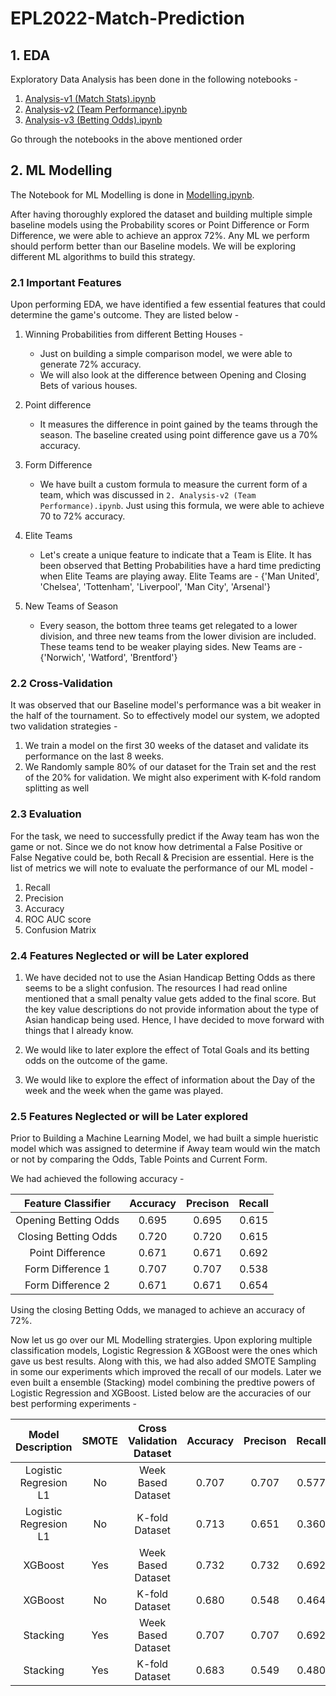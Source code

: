# EPL2022-Match-Prediction

## 1. EDA

Exploratory Data Analysis has been done in the following notebooks - 

1. [Analysis-v1 (Match Stats).ipynb](https://github.com/VIGNESHinZONE/EPL2022-Match-Prediction/blob/main/1.Analysis-v1%20(Match%20Stats).ipynb)
2. [Analysis-v2 (Team Performance).ipynb](https://github.com/VIGNESHinZONE/EPL2022-Match-Prediction/blob/main/2.%20Analysis-v2%20(Team%20Performance).ipynb)
3. [Analysis-v3 (Betting Odds).ipynb](https://github.com/VIGNESHinZONE/EPL2022-Match-Prediction/blob/main/3.%20Analysis-v3%20Betting%20Odds.ipynb)

Go through the notebooks in the above mentioned order

## 2. ML Modelling

The Notebook for ML Modelling is done in [Modelling.ipynb](https://github.com/VIGNESHinZONE/EPL2022-Match-Prediction/blob/main/Modelling.ipynb).

After having thoroughly explored the dataset and building multiple simple baseline models using the Probability scores or Point Difference or Form Difference, we were able to achieve an approx 72%. Any ML we perform should perform better than our Baseline models. We will be exploring different ML algorithms to build this strategy.


### 2.1 Important Features

Upon performing EDA, we have identified a few essential features that could determine the game's outcome. They are listed below - 

1. Winning Probabilities from different Betting Houses - 
    - Just on building a simple comparison model, we were able to generate 72% accuracy.
    - We will also look at the difference between Opening and Closing Bets of various houses.
    
2. Point difference
    - It measures the difference in point gained by the teams through the season. The baseline created using point difference gave us a 70% accuracy.
    
3. Form Difference
    - We have built a custom formula to measure the current form of a team, which was discussed in `2. Analysis-v2 (Team Performance).ipynb`. Just using this formula, we were able to achieve 70 to 72% accuracy.
    
4. Elite Teams
    - Let's create a unique feature to indicate that a Team is Elite. It has been observed that Betting Probabilities have a hard time predicting when Elite Teams are playing away. Elite Teams are - {'Man United', 'Chelsea', 'Tottenham', 'Liverpool', 'Man City', 'Arsenal'}
    
5. New Teams of Season
    - Every season, the bottom three teams get relegated to a lower division, and three new teams from the lower division are included. These teams tend to be weaker playing sides. New Teams are - {'Norwich', 'Watford', 'Brentford'}


### 2.2 Cross-Validation

It was observed that our Baseline model's performance was a bit weaker in the half of the tournament. So to effectively model our system, we adopted two validation strategies -

1. We train a model on the first 30 weeks of the dataset and validate its performance on the last 8 weeks.
2. We Randomly sample 80% of our dataset for the Train set and the rest of the 20% for validation. We might also experiment with K-fold random splitting as well

### 2.3 Evaluation

For the task, we need to successfully predict if the Away team has won the game or not. Since we do not know how detrimental a False Positive or False Negative could be, both Recall & Precision are essential. Here is the list of metrics we will note to evaluate the performance of our ML model - 

1. Recall
2. Precision
3. Accuracy
4. ROC AUC score
5. Confusion Matrix

### 2.4 Features Neglected or will be Later explored

1. We have decided not to use the Asian Handicap Betting Odds as there seems to be a slight confusion. The resources I had read online mentioned that a small penalty value gets added to the final score. But the key value descriptions do not provide information about the type of Asian handicap being used. Hence, I have decided to move forward with things that I already know.

2. We would like to later explore the effect of Total Goals and its betting odds on the outcome of the game.

3. We would like to explore the effect of information about the Day of the week and the week when the game was played.

### 2.5 Features Neglected or will be Later explored

Prior to Building a Machine Learning Model, we had built a simple hueristic model which was assigned to determine if Away team would win the match or not by comparing the Odds, Table Points and Current Form.

We had achieved the following accuracy - 

| Feature Classifier      | Accuracy | Precison | Recall | 
| :---------------------: | :------: | :------: | :----: |
| Opening Betting Odds    | 0.695    | 0.695    | 0.615  |
| Closing Betting Odds    | 0.720    | 0.720    | 0.615  |
| Point Difference        | 0.671    | 0.671    | 0.692  |
| Form Difference 1       | 0.707    | 0.707    | 0.538  |
| Form Difference 2       | 0.671    | 0.671    | 0.654  |

Using the closing Betting Odds, we managed to achieve an accuracy of 72%.

Now let us go over our ML Modelling stratergies. Upon exploring multiple classification models, Logistic Regression & XGBoost were the ones which gave us best results. Along with this, we had also added SMOTE Sampling in some our experiments which improved the recall of our models. Later we even built a ensemble (Stacking) model combining the predtive powers of Logistic Regression and XGBoost. Listed below are the accuracies of our best performing experiments - 

| Model Description      | SMOTE | Cross Validation Dataset | Accuracy | Precison | Recall | AUC Score |
| :---------------------:| :---: | :----------------------: | :------: | :------: | :----: | :-------: |
| Logistic Regresion L1  | No    | Week Based Dataset       | 0.707    | 0.707    | 0.577  | 0.689     |
| Logistic Regresion L1  | No    | K-fold Dataset           | 0.713    | 0.651    | 0.360  | 0.687     |
| XGBoost                | Yes   | Week Based Dataset       | 0.732    | 0.732    | 0.692  | 0.714     |
| XGBoost                | No    | K-fold Dataset           | 0.680    | 0.548    | 0.464  | 0.715     |
| Stacking               | Yes   | Week Based Dataset       | 0.707    | 0.707    | 0.692  | 0.716     |
| Stacking               | Yes   | K-fold Dataset           | 0.683    | 0.549    | 0.480  | 0.712     |
